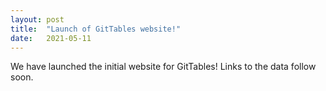 ```yaml
---
layout: post
title:  "Launch of GitTables website!"
date:   2021-05-11
---
```


We have launched the initial website for GitTables!
Links to the data follow soon.

